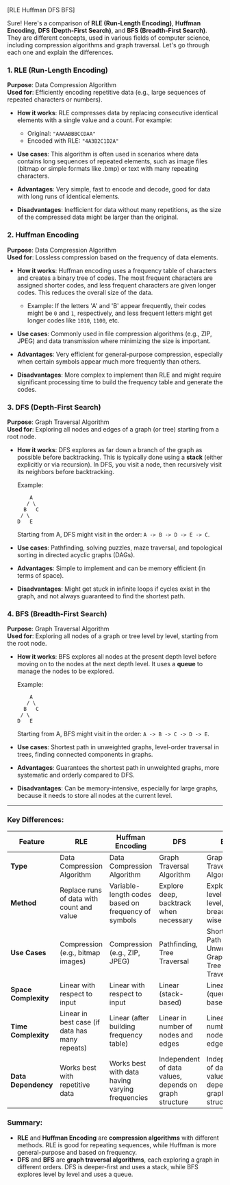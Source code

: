[RLE Huffman DFS BFS]

Sure! Here's a comparison of **RLE (Run-Length Encoding)**, **Huffman Encoding**, **DFS (Depth-First Search)**, and **BFS (Breadth-First Search)**. They are different concepts, used in various fields of computer science, including compression algorithms and graph traversal. Let's go through each one and explain the differences.

### 1. **RLE (Run-Length Encoding)**
**Purpose**: Data Compression Algorithm  
**Used for**: Efficiently encoding repetitive data (e.g., large sequences of repeated characters or numbers).

- **How it works**: RLE compresses data by replacing consecutive identical elements with a single value and a count. For example:
  - Original: `"AAAABBBCCDAA"`
  - Encoded with RLE: `"4A3B2C1D2A"`
- **Use cases**: This algorithm is often used in scenarios where data contains long sequences of repeated elements, such as image files (bitmap or simple formats like .bmp) or text with many repeating characters.

- **Advantages**: Very simple, fast to encode and decode, good for data with long runs of identical elements.
- **Disadvantages**: Inefficient for data without many repetitions, as the size of the compressed data might be larger than the original.

### 2. **Huffman Encoding**
**Purpose**: Data Compression Algorithm  
**Used for**: Lossless compression based on the frequency of data elements.

- **How it works**: Huffman encoding uses a frequency table of characters and creates a binary tree of codes. The most frequent characters are assigned shorter codes, and less frequent characters are given longer codes. This reduces the overall size of the data. 
  - Example: If the letters 'A' and 'B' appear frequently, their codes might be `0` and `1`, respectively, and less frequent letters might get longer codes like `1010`, `1100`, etc.
  
- **Use cases**: Commonly used in file compression algorithms (e.g., ZIP, JPEG) and data transmission where minimizing the size is important.
  
- **Advantages**: Very efficient for general-purpose compression, especially when certain symbols appear much more frequently than others.
- **Disadvantages**: More complex to implement than RLE and might require significant processing time to build the frequency table and generate the codes.

### 3. **DFS (Depth-First Search)**
**Purpose**: Graph Traversal Algorithm  
**Used for**: Exploring all nodes and edges of a graph (or tree) starting from a root node.

- **How it works**: DFS explores as far down a branch of the graph as possible before backtracking. This is typically done using a **stack** (either explicitly or via recursion). In DFS, you visit a node, then recursively visit its neighbors before backtracking.
  
  Example:
  ```
      A
     / \
    B   C
   / \
  D   E
  ```
  Starting from A, DFS might visit in the order: `A -> B -> D -> E -> C`.

- **Use cases**: Pathfinding, solving puzzles, maze traversal, and topological sorting in directed acyclic graphs (DAGs).
  
- **Advantages**: Simple to implement and can be memory efficient (in terms of space).
- **Disadvantages**: Might get stuck in infinite loops if cycles exist in the graph, and not always guaranteed to find the shortest path.

### 4. **BFS (Breadth-First Search)**
**Purpose**: Graph Traversal Algorithm  
**Used for**: Exploring all nodes of a graph or tree level by level, starting from the root node.

- **How it works**: BFS explores all nodes at the present depth level before moving on to the nodes at the next depth level. It uses a **queue** to manage the nodes to be explored.
  
  Example:
  ```
      A
     / \
    B   C
   / \
  D   E
  ```
  Starting from A, BFS might visit in the order: `A -> B -> C -> D -> E`.

- **Use cases**: Shortest path in unweighted graphs, level-order traversal in trees, finding connected components in graphs.
  
- **Advantages**: Guarantees the shortest path in unweighted graphs, more systematic and orderly compared to DFS.
- **Disadvantages**: Can be memory-intensive, especially for large graphs, because it needs to store all nodes at the current level.

---

### Key Differences:

| Feature                | RLE                          | Huffman Encoding               | DFS                        | BFS                        |
|------------------------|------------------------------|---------------------------------|----------------------------|----------------------------|
| **Type**               | Data Compression Algorithm   | Data Compression Algorithm      | Graph Traversal Algorithm   | Graph Traversal Algorithm   |
| **Method**             | Replace runs of data with count and value | Variable-length codes based on frequency of symbols | Explore deep, backtrack when necessary | Explore level-by-level, breadth-wise |
| **Use Cases**          | Compression (e.g., bitmap images) | Compression (e.g., ZIP, JPEG)   | Pathfinding, Tree Traversal | Shortest Path in Unweighted Graphs, Tree Traversal |
| **Space Complexity**   | Linear with respect to input  | Linear with respect to input    | Linear (stack-based)        | Linear (queue-based)        |
| **Time Complexity**    | Linear in best case (if data has many repeats) | Linear (after building frequency table) | Linear in number of nodes and edges | Linear in number of nodes and edges |
| **Data Dependency**    | Works best with repetitive data | Works best with data having varying frequencies | Independent of data values, depends on graph structure | Independent of data values, depends on graph structure |

### Summary:

- **RLE** and **Huffman Encoding** are **compression algorithms** with different methods. RLE is good for repeating sequences, while Huffman is more general-purpose and based on frequency.
- **DFS** and **BFS** are **graph traversal algorithms**, each exploring a graph in different orders. DFS is deeper-first and uses a stack, while BFS explores level by level and uses a queue.
